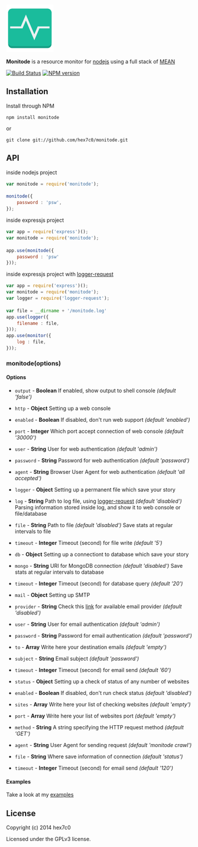 [![monitode logo](https://raw.githubusercontent.com/hex7c0/monitode/master/public/monitode.png)](https://hex7c0.github.io/monitode/)

**Monitode** is a resource monitor for [nodejs](http://nodejs.org) 
using a full stack of [MEAN](http://en.wikipedia.org/wiki/MEAN)

[![Build Status](https://travis-ci.org/hex7c0/monitode.svg?branch=master)](https://travis-ci.org/hex7c0/monitode) [![NPM version](https://badge.fury.io/js/monitode.svg)](http://badge.fury.io/js/monitode)

## Installation

Install through NPM

```
npm install monitode
```
or
```
git clone git://github.com/hex7c0/monitode.git
```

## API

inside nodejs project
```js
var monitode = require('monitode');

monitode({
    password : 'psw',
});
```

inside expressjs project
```js
var app = require('express')();
var monitode = require('monitode');

app.use(monitode({
    password : 'psw'
}));
```

inside expressjs project with [logger-request](https://github.com/hex7c0/logger-request)
```js
var app = require('express')();
var monitode = require('monitode');
var logger = require('logger-request');

var file = __dirname + '/monitode.log'
app.use(logger({
    filename : file,
}));
app.use(monitor({
    log : file,
}));
```

### monitode(options)

#### Options

 - `output` - **Boolean** If enabled, show output to shell console *(default 'false')*
 
 - `http` - **Object** Setting up a web console
  - `enabled` - **Boolean** If disabled, don't run web support *(default 'enabled')*
  - `port` - **Integer** Which port accept connection of web console *(default '30000')*
  - `user` - **String** User for web authentication *(default 'admin')*
  - `password` - **String** Password for web authentication *(default 'password')*
  - `agent` - **String** Browser User Agent for web authentication *(default 'all accepted')*
 
 - `logger` - **Object** Setting up a permanent file which save your story
  - `log` - **String** Path to log file, using [logger-request](https://github.com/hex7c0/logger-request) *(default 'disabled')* Parsing information stored inside log, and show it to web console or file/database
  - `file` - **String** Path to file *(default 'disabled')* Save stats at regular intervals to file
  - `timeout` - **Integer** Timeout (second) for file write *(default '5')*
 
 - `db` - **Object** Setting up a connectiont to database which save your story
  - `mongo` - **String** URI for MongoDB connection *(default 'disabled')* Save stats at regular intervals to database
  - `timeout` - **Integer** Timeout (second) for database query *(default '20')*
 
 - `mail` - **Object** Setting up SMTP
  - `provider` - **String** Check this [link](https://github.com/andris9/nodemailer#well-known-services-for-smtp) for available email provider *(default 'disabled')*
  - `user` - **String** User for email authentication *(default 'admin')*
  - `password` - **String** Password for email authentication *(default 'password')*
  - `to` - **Array** Write here your destination emails *(default 'empty')*
  - `subject` - **String** Email subject *(default 'password')*
  - `timeout` - **Integer** Timeout (second) for email send *(default '60')*
 
 - `status` - **Object** Setting up a check of status of any number of websites
  - `enabled` - **Boolean** If disabled, don't run check status *(default 'disabled')*
  - `sites` - **Array** Write here your list of checking websites *(default 'empty')*
  - `port` - **Array** Write here your list of websites port *(default 'empty')*
  - `method` - **String** A string specifying the HTTP request method *(default 'GET')*
  - `agent` - **String** User Agent for sending request *(default 'monitode crawl')*
  - `file` - **String** Where save information of connection *(default 'status')*
  - `timeout` - **Integer** Timeout (second) for email send *(default '120')*

#### Examples

Take a look at my [examples](https://github.com/hex7c0/monitode/tree/master/examples)

## License
Copyright (c) 2014 hex7c0

Licensed under the GPLv3 license.
